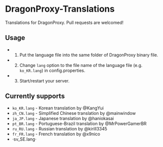 # DragonProxy-Translations
Translations for DragonProxy. Pull requests are welcomed! 

## Usage
- 1. Put the language file into the same folder of DragonProxy binary file. 
- 2. Change `lang` option to the file name of the language file (e.g. `ko_KR.lang`) in config.properties. 
- 3. Start/restart your server. 

## Currently supports
- `ko_KR.lang` - Korean translation by @KangYui 
- `zh_CN.lang` - Simplified Chinese translation by @mainwindow
- `ja_JP.lang` - Japanese translation by @haniokasai
- `pt_BR.lang` - Portuguese-Brazil translation by @MrPowerGamerBR
- `ru_RU.lang` - Russian translation by @kirill3345
- `fr_FR.lang` - French translation by @x9nico
- ·sv_SE.lang·
